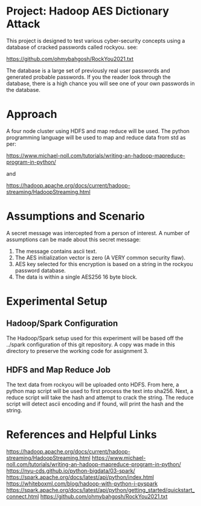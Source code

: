 # Project: Hadoop AES Dictionary Attack
This project is designed to test various cyber-security concepts using
a database of cracked passwords called rockyou.
see:

https://github.com/ohmybahgosh/RockYou2021.txt

The database is a large set of previously real user passwords and
generated probable passwords. If you the reader look through the
database, there is a high chance you will see one of your own
passwords in the database.


# Approach
A four node cluster using HDFS and map reduce will be used.
The python programming language will be used to map and reduce 
data from std as per:

https://www.michael-noll.com/tutorials/writing-an-hadoop-mapreduce-program-in-python/

and 

https://hadoop.apache.org/docs/current/hadoop-streaming/HadoopStreaming.html

# Assumptions and Scenario
A secret message was intercepted from a person of interest. A number of assumptions can be made about this secret message:
1. The message contains ascii text.
2. The AES initialization vector is zero (A VERY common security flaw).
3. AES key selected for this encryption is based on a string in the rockyou password database.
4. The data is within a single AES256 16 byte block.

# Experimental Setup
## Hadoop/Spark Configuration
The Hadoop/Spark setup used for this experiment will be based off the
../spark configuration of this git repository. A copy was made in this
directory to preserve the working code for assignment 3.

## HDFS and Map Reduce Job
The text data from rockyou will be uploaded onto HDFS. From here, a
python map script will be used to first process the text into
sha256. Next, a reduce script will take the hash and attempt to crack
the string. The reduce script will detect ascii encoding and if found, 
will print the hash and the string.

# References and Helpful Links
https://hadoop.apache.org/docs/current/hadoop-streaming/HadoopStreaming.html
https://www.michael-noll.com/tutorials/writing-an-hadoop-mapreduce-program-in-python/
https://nyu-cds.github.io/python-bigdata/03-spark/
https://spark.apache.org/docs/latest/api/python/index.html
https://whiteboxml.com/blog/hadoop-with-python-i-pyspark
https://spark.apache.org/docs/latest/api/python/getting_started/quickstart_connect.html
https://github.com/ohmybahgosh/RockYou2021.txt
